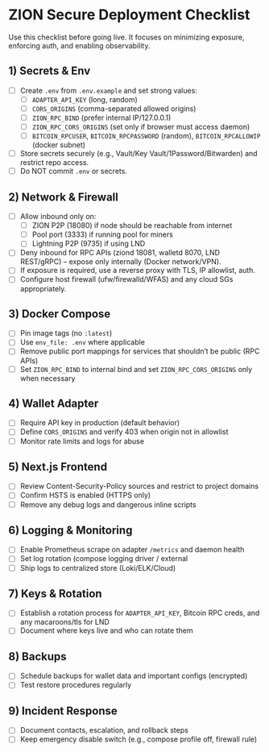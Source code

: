 # ZION Secure Deployment Checklist

Use this checklist before going live. It focuses on minimizing exposure, enforcing auth, and enabling observability.

## 1) Secrets & Env
- [ ] Create `.env` from `.env.example` and set strong values:
  - [ ] `ADAPTER_API_KEY` (long, random)
  - [ ] `CORS_ORIGINS` (comma-separated allowed origins)
  - [ ] `ZION_RPC_BIND` (prefer internal IP/127.0.0.1)
  - [ ] `ZION_RPC_CORS_ORIGINS` (set only if browser must access daemon)
  - [ ] `BITCOIN_RPCUSER`, `BITCOIN_RPCPASSWORD` (random), `BITCOIN_RPCALLOWIP` (docker subnet)
- [ ] Store secrets securely (e.g., Vault/Key Vault/1Password/Bitwarden) and restrict repo access.
- [ ] Do NOT commit `.env` or secrets.

## 2) Network & Firewall
- [ ] Allow inbound only on:
  - [ ] ZION P2P (18080) if node should be reachable from internet
  - [ ] Pool port (3333) if running pool for miners
  - [ ] Lightning P2P (9735) if using LND
- [ ] Deny inbound for RPC APIs (ziond 18081, walletd 8070, LND REST/gRPC) – expose only internally (Docker network/VPN).
- [ ] If exposure is required, use a reverse proxy with TLS, IP allowlist, auth.
- [ ] Configure host firewall (ufw/firewalld/WFAS) and any cloud SGs appropriately.

## 3) Docker Compose
- [ ] Pin image tags (no `:latest`)
- [ ] Use `env_file: .env` where applicable
- [ ] Remove public port mappings for services that shouldn’t be public (RPC APIs)
- [ ] Set `ZION_RPC_BIND` to internal bind and set `ZION_RPC_CORS_ORIGINS` only when necessary

## 4) Wallet Adapter
- [ ] Require API key in production (default behavior)
- [ ] Define `CORS_ORIGINS` and verify 403 when origin not in allowlist
- [ ] Monitor rate limits and logs for abuse

## 5) Next.js Frontend
- [ ] Review Content-Security-Policy sources and restrict to project domains
- [ ] Confirm HSTS is enabled (HTTPS only)
- [ ] Remove any debug logs and dangerous inline scripts

## 6) Logging & Monitoring
- [ ] Enable Prometheus scrape on adapter `/metrics` and daemon health
- [ ] Set log rotation (compose logging driver / external
- [ ] Ship logs to centralized store (Loki/ELK/Cloud)

## 7) Keys & Rotation
- [ ] Establish a rotation process for `ADAPTER_API_KEY`, Bitcoin RPC creds, and any macaroons/tls for LND
- [ ] Document where keys live and who can rotate them

## 8) Backups
- [ ] Schedule backups for wallet data and important configs (encrypted)
- [ ] Test restore procedures regularly

## 9) Incident Response
- [ ] Document contacts, escalation, and rollback steps
- [ ] Keep emergency disable switch (e.g., compose profile off, firewall rule)
